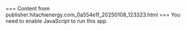 === Content from publisher.hitachienergy.com_0a554e1f_20250108_123323.html ===
You need to enable JavaScript to run this app.

